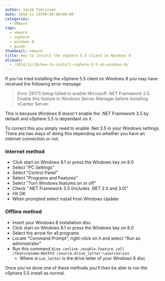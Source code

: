 ```yaml
---
author: Jacob Tomlinson
date: 2014-11-19T00:00:00+00:00
categories:
  - VMWare
tags:
  - vmware
  - vsphere
  - windows 8
  - guide
thumbnail: vmware
title: How to install the vSphere 5.5 Client on Windows 8
aliases:
  - /2014/11/19/how-to-install-vsphere-5-5-on-windows-8/
---
```



If you've tried installing the vSphere 5.5 client on Windows 8 you may have
received the following error message

> Error 28173.Setup failed to enable Microsoft
> .NET Framework 3.5. Enable this feature in Windows Server Manager
> before installing vCenter Server.

This is because Windows 8 doesn't enable the .NET Framework 3.5 by default and
vSphere 5.5 is dependant on it.

To correct this you simply need to enable .Net 3.5 in your Windows settings.
There are two ways of doing this depending on whether you have an internet connection
or not.

### Internet method

  * Click start on Windows 8.1 or press the Windows key on 8.0
  * Select "PC Settings"
  * Select "Control Panel"
  * Select "Programs and Features"
  * Select "Turn Windows features on or off"
  * Check ".NET Framework 3.5 (includes .NET 2.0 and 3.0)"
  * Hit OK
  * When prompted select install from Windows Update

### Offline method
  * Insert your Windows 8 installation disc
  * Click start on Windows 8.1 or press the Windows key on 8.0
  * Select the arrow for all programs
  * Locate "Command Prompt", right-click on it and select "Run as administrator"
  * Run this command `dism /online /enable-feature /all /featurename:NetFX3 /source:drive_letter:\sources\sxs`
    * Where `drive_letter` is the drive letter of your Windows 8 disc

Once you've done one of these methods you'll then be able to run the vSphere 5.5
install as normal.
